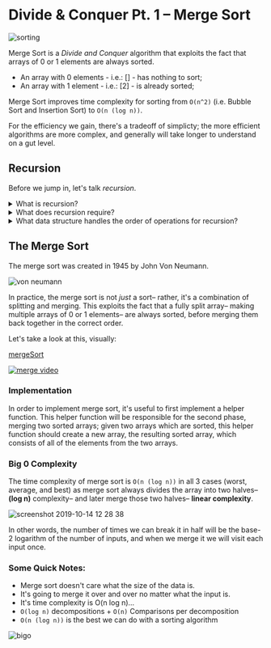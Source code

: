 # Divide & Conquer Pt. 1 – Merge Sort

![sorting](https://media.giphy.com/media/xKV2kPkKKhaymLzXYO/giphy.gif)

Merge Sort is a *Divide and Conquer* algorithm that exploits the fact that arrays of 0 or 1 elements are always sorted.

* An array with 0 elements - i.e.: [] - has nothing to sort;
* An array with 1 element - i.e.: [2] - is already sorted;

Merge Sort improves time complexity for sorting from `O(n^2)` (i.e. Bubble Sort and Insertion Sort) to `O(n (log n))`.

For the efficiency we gain, there's a tradeoff of simplicty; the more efficient algorithms are more complex, and generally will take longer to understand on a gut level.

## Recursion

Before we jump in, let's talk *recursion*.

<details><summary>What is recursion?</summary>
  <br>
  
  Recursion is a way of solving a problem where the solution of that problem depends on smaller instances of the same problem– in our applications, this means a function calling itself. 
  
</details>

<details><summary>What does recursion require?</summary>
  <br>
  
  Recursion requires both a **recursive case**– a scenario for which the function will call itself– and a **base case**- a scenario for which the recursion is stopped, preventing an infinite loop.
  
</details>

<details><summary>What data structure handles the order of operations for recursion?</summary>
  <br>

  Recursion uses the **call stack** to store function calls and execute them in LIFO (last in, first out) order. When a function *returns*, the function will be executed and then removed from the **call stack**.

</details>

## The Merge Sort

The merge sort was created in 1945 by John Von Neumann.

![von neumann](https://user-images.githubusercontent.com/29616227/66724767-d2273280-edf7-11e9-81e3-a4a60716cdb6.jpg)

In practice, the merge sort is not _just_ a sort– rather, it's a combination of splitting and merging. This exploits the fact that a fully split array– making multiple arrays of 0 or 1 elements– are always sorted, before merging them back together in the correct order. 

Let's take a look at this, visually:

[mergeSort](https://opendsa-server.cs.vt.edu/embed/mergesortAV)

[![merge video](https://user-images.githubusercontent.com/29616227/66724892-4b735500-edf9-11e9-89cc-410410696300.jpg)](https://www.youtube.com/watch?v=XaqR3G_NVoo)

### Implementation

In order to implement merge sort, it's useful to first implement a helper function. This helper function will be responsible for the second phase, merging two sorted arrays; given two arrays which are sorted, this helper function should create a new array, the resulting sorted array, which consists of all of the elements from the two arrays.

### Big 0 Complexity

The time complexity of merge sort is `O(n (log n))` in all 3 cases (worst, average, and best) as merge sort always divides the array into two halves– **(log n)** complexity– and later merge those two halves– **linear complexity**.

![screenshot 2019-10-14 12 28 38](https://media.git.generalassemb.ly/user/19642/files/41476a00-ee7e-11e9-9168-e4ae2fca7ca0)

In other words, the number of times we can break it in half will be the base-2 logarithm of the number of inputs, and when we merge it we will visit each input once.

### Some Quick Notes:

- Merge sort doesn't care what the size of the data is. 
- It's going to merge it over and over no matter what the input is.
- It's time complexity is O(n log n)...
- `O(log n)` decompositions + `O(n)` Comparisons per decomposition
- `O(n (log n))` is the best we can do with a sorting algorithm

![bigo](https://user-images.githubusercontent.com/29616227/66772204-2e3a9700-ee8a-11e9-8796-c208932150b5.png)
